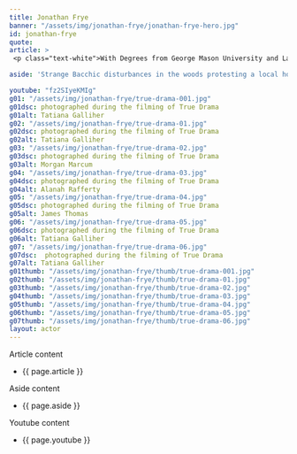 ```yaml
---
title: Jonathan Frye
banner: "/assets/img/jonathan-frye/jonathan-frye-hero.jpg"
id: jonathan-frye
quote: 
article: >
 <p class="text-white">With Degrees from George Mason University and La Conservatoire Libre du Cinema Francais in Paris France, and an acting background in stage combat, Jonathan was an easy casting choice for the role of Greenwich SWAT. Jonathan explains, “In True Drama the police officers have to deal with the real-world trauma of encountering the dangerous god of panic fear - Dionysos. I enjoyed being SWAT and portraying the real issues police face doing their jobs under the stress of panic fear. </p> <p class="text-white">To find out more about Jonathan, visit <a href="https://jonathanwfrye.wixsite.com/jonathan" target="_blank" class="underline mail-link">www.jonathanwfrye.wixsite.com/jonathan</a></p>

aside: 'Strange Bacchic disturbances in the woods protesting a local horror movie prompt a police investigation. A shadowy figure emerges.  Calling himself the God of Drama, he believes that he can achieve the seemingly impossible goal of returning drama to its original purpose – of preparing citizens for leadership in democracy. As the horror movie spirals out of control, and the Bacchae are consumed in violence - can officer Ailish Walsh discern the truth before a gruesome Greek drama unfolds? <br><br> Director James Thomas creates a Greek tragedy for our time. A horror story that looks at the original role of drama – as the companion invention of democracy – to shed light on how modern media is still working in our lives, in hidden ways, to rip us apart. True Drama is an alarm – a rare moment of clarity – a terrifying jolt - and an invitation to enjoy the true transcendental power of drama to help us envision a better Democracy. '

youtube: "fz2SIyeKMIg"
g01: "/assets/img/jonathan-frye/true-drama-001.jpg"
g01dsc: photographed during the filming of True Drama 
g01alt: Tatiana Galliher
g02: "/assets/img/jonathan-frye/true-drama-01.jpg"
g02dsc: photographed during the filming of True Drama 
g02alt: Tatiana Galliher 
g03: "/assets/img/jonathan-frye/true-drama-02.jpg"
g03dsc: photographed during the filming of True Drama   
g03alt: Morgan Marcum  
g04: "/assets/img/jonathan-frye/true-drama-03.jpg"
g04dsc: photographed during the filming of True Drama 
g04alt: Alanah Rafferty 
g05: "/assets/img/jonathan-frye/true-drama-04.jpg"
g05dsc: photographed during the filming of True Drama 
g05alt: James Thomas
g06: "/assets/img/jonathan-frye/true-drama-05.jpg"
g06dsc: photographed during the filming of True Drama 
g06alt: Tatiana Galliher  
g07: "/assets/img/jonathan-frye/true-drama-06.jpg"
g07dsc:  photographed during the filming of True Drama 
g07alt: Tatiana Galliher  
g01thumb: "/assets/img/jonathan-frye/thumb/true-drama-001.jpg"
g02thumb: "/assets/img/jonathan-frye/thumb/true-drama-01.jpg"
g03thumb: "/assets/img/jonathan-frye/thumb/true-drama-02.jpg"
g04thumb: "/assets/img/jonathan-frye/thumb/true-drama-03.jpg"
g05thumb: "/assets/img/jonathan-frye/thumb/true-drama-04.jpg"
g06thumb: "/assets/img/jonathan-frye/thumb/true-drama-05.jpg"
g07thumb: "/assets/img/jonathan-frye/thumb/true-drama-06.jpg"
layout: actor
---
```


Article content
* {{ page.article }}

Aside content
* {{ page.aside }}

Youtube content
* {{ page.youtube }}

